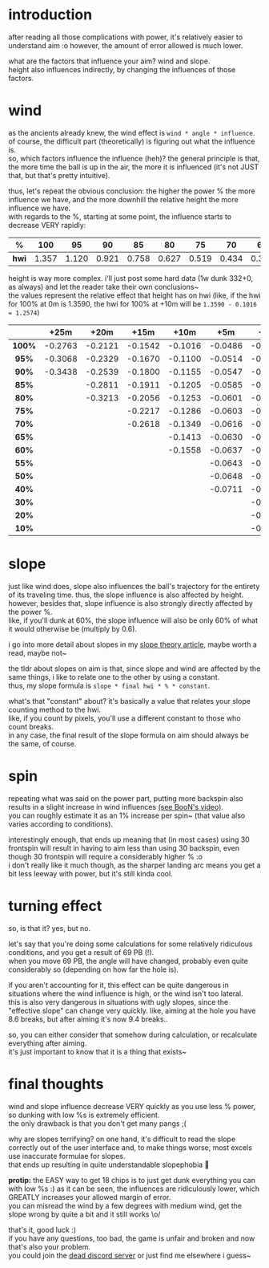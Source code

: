 # introduction

after reading all those complications with power, it's relatively easier to understand aim :o however, the amount of error allowed is much lower.

what are the factors that influence your aim? wind and slope.  
height also influences indirectly, by changing the influences of those factors.


# wind

as the ancients already knew, the wind effect is `wind * angle * influence`. of course, the difficult part (theoretically) is figuring out what the influence is.  
so, which factors influence the influence (heh)? the general principle is that, the more time the ball is up in the air, the more it is influenced (it's not JUST that, but that's pretty intuitive).

thus, let's repeat the obvious conclusion: the higher the power % the more influence we have, and the more downhill the relative height the more influence we have.  
with regards to the %, starting at some point, the influence starts to decrease VERY rapidly:

| % | 100 | 95 | 90 | 85 | 80 | 75 | 70 | 65 | 60 | 55 | 50 | 40 | 30 | 20 |
| :-: | :-: | :-: | :-: | :-: | :-: | :-: | :-: | :-: | :-: | :-: | :-: | :-: | :-: | :-: |
| **hwi** | 1.357 | 1.120 | 0.921 | 0.758 | 0.627 | 0.519 | 0.434 | 0.365 | 0.308 | 0.262 | 0.223 | 0.166 | 0.121 | 0.084 |

height is way more complex. i'll just post some hard data (1w dunk 332+0, as always) and let the reader take their own conclusions~  
the values represent the relative effect that height has on hwi (like, if the hwi for 100% at 0m is 1.3590, the hwi for 100% at +10m will be `1.3590 - 0.1016 = 1.2574`)

|  | +25m | +20m | +15m | +10m | +5m | +1m | -1m | -5m | -10m | -20m | -40m | -80m |
| :-: | :-: | :-: | :-: | :-: | :-: | :-: | :-: | :-: | :-: | :-: | :-: | :-: |
| **100%** | -0.2763 | -0.2121 | -0.1542 | -0.1016 | -0.0486 | -0.0097 | 0.0096 | 0.0480 | 0.0881 | 0.1707 | 0.3245 | 0.5732 |
| **95%** | -0.3068 | -0.2329 | -0.1670 | -0.1100 | -0.0514 | -0.0097 | 0.0096 | 0.0480 | 0.0914 | 0.1780 | 0.3342 | 0.5893 |
| **90%** | -0.3438 | -0.2539 | -0.1800 | -0.1155 | -0.0547 | -0.0105 | 0.0104 | 0.0514 | 0.0964 | 0.1847 | 0.3437 | 0.6009 |
| **85%** |  | -0.2811 | -0.1911 | -0.1205 | -0.0585 | -0.0113 | 0.0113 | 0.0504 | 0.0992 | 0.1889 | 0.3486 | 0.6048 |
| **80%** |  | -0.3213 | -0.2056 | -0.1253 | -0.0601 | -0.0113 | 0.0112 | 0.0516 | 0.1005 | 0.1909 | 0.3486 | 0.6037 |
| **75%** |  |  | -0.2217 | -0.1286 | -0.0603 | -0.0113 | 0.0113 | 0.0537 | 0.1025 | 0.1917 | 0.3485 | 0.5992 |
| **70%** |  |  | -0.2618 | -0.1349 | -0.0616 | -0.0113 | 0.0113 | 0.0533 | 0.1020 | 0.1904 | 0.3438 | 0.5901 |
| **65%** |  |  |  | -0.1413 | -0.0630 | -0.0113 | 0.0113 | 0.0530 | 0.1012 | 0.1880 | 0.3390 | 0.5799 |
| **60%** |  |  |  | -0.1558 | -0.0637 | -0.0113 | 0.0113 | 0.0525 | 0.1002 | 0.1849 | 0.3325 | 0.5690 |
| **55%** |  |  |  |  | -0.0643 | -0.0112 | 0.0112 | 0.0530 | 0.0998 | 0.1832 | 0.3277 | 0.5585 |
| **50%** |  |  |  |  | -0.0648 | -0.0113 | 0.0112 | 0.0531 | 0.0991 | 0.1809 | 0.3213 | 0.5486 |
| **40%** |  |  |  |  | -0.0711 | -0.0129 | 0.0112 | 0.0510 | 0.0959 | 0.1745 | 0.3084 | 0.5287 |
| **30%** |  |  |  |  |  | -0.0113 | 0.0113 | 0.0518 | 0.0954 | 0.1718 | 0.3020 | 0.5166 |
| **20%** |  |  |  |  |  | -0.0128 | 0.0113 | 0.0520 | 0.0952 | 0.1703 | 0.2988 | 0.5102 |
| **10%** |  |  |  |  |  | -0.0130 | 0.0128 | 0.0540 | 0.0969 | 0.1710 | 0.2988 | 0.5110 |


# slope

just like wind does, slope also influences the ball's trajectory for the entirety of its traveling time. thus, the slope influence is also affected by height.  
however, besides that, slope influence is also strongly directly affected by the power %.  
like, if you'll dunk at 60%, the slope influence will also be only 60% of what it would otherwise be (multiply by 0.6).

i go into more detail about slopes in my [slope theory article](https://github.com/sera-pangya/illuminati-zone/blob/main/slope-theory.md), maybe worth a read, maybe not~

the tldr about slopes on aim is that, since slope and wind are affected by the same things, i like to relate one to the other by using a constant.  
thus, my slope formula is `slope * final hwi * % * constant`.

what's that "constant" about? it's basically a value that relates your slope counting method to the hwi.  
like, if you count by pixels, you'll use a different constant to those who count breaks.  
in any case, the final result of the slope formula on aim should always be the same, of course.


# spin

repeating what was said on the power part, putting more backspin also results in a slight increase in wind influences [(see BooN's video)](https://www.youtube.com/watch?v=cVKGVM-hlwE).  
you can roughly estimate it as an 1% increase per spin~ (that value also varies according to conditions).  

interestingly enough, that ends up meaning that (in most cases) using 30 frontspin will result in having to aim less than using 30 backspin, even though 30 frontspin will require a considerably higher % :o  
i don't really like it much though, as the sharper landing arc means you get a bit less leeway with power, but it's still kinda cool.


# turning effect

so, is that it? yes, but no.

let's say that you're doing some calculations for some relatively ridiculous conditions, and you get a result of 69 PB (!).  
when you move 69 PB, the angle will have changed, probably even quite considerably so (depending on how far the hole is).

if you aren't accounting for it, this effect can be quite dangerous in situations where the wind influence is high, or the wind isn't too lateral.  
this is also very dangerous in situations with ugly slopes, since the "effective slope" can change very quickly. like, aiming at the hole you have 8.6 breaks, but after aiming it's now 9.4 breaks..

so, you can either consider that somehow during calculation, or recalculate everything after aiming.  
it's just important to know that it is a thing that exists~


# final thoughts

wind and slope influence decrease VERY quickly as you use less % power, so dunking with low %s is extremely efficient.  
the only drawback is that you don't get many pangs ;(

why are slopes terrifying? on one hand, it's difficult to read the slope correctly out of the user interface and, to make things worse, most excels use inaccurate formulae for slopes.  
that ends up resulting in quite understandable slopephobia 👀

**protip:** the EASY way to get 18 chips is to just get dunk everything you can with low %s :) as it can be seen, the influences are ridiculously lower, which GREATLY increases your allowed margin of error.  
you can misread the wind by a few degrees with medium wind, get the slope wrong by quite a bit and it still works \o/

that's it, good luck :)  
if you have any questions, too bad, the game is unfair and broken and now that's also your problem.  
you could join the [dead discord server](https://discord.gg/2UYHA2W85d) or just find me elsewhere i guess~
